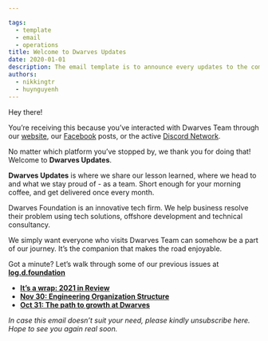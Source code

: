 ```yaml
---

tags: 
  - template
  - email
  - operations
title: Welcome to Dwarves Updates
date: 2020-01-01
description: The email template is to announce every updates to the comminity and subscriber.  
authors:
  - nikkingtr
  - huynguyenh
---
```


Hey there!

You’re receiving this because you’ve interacted with Dwarves Team through our [website](https://dwarves.foundation/), our [Facebook](https://www.facebook.com/dwarvesf) posts, or the active [Discord Network](https://discord.gg/dfoundation?fbclid=IwAR0qISIXoxthRyof3yka_P12oWH6ixd5RVwCXBWna5NYJpgqho0M0zRIN8M).

No matter which platform you’ve stopped by, we thank you for doing that! Welcome to **Dwarves Updates**.

**Dwarves Updates** is where we share our lesson learned, where we head to and what we stay proud of - as a team. Short enough for your morning coffee, and get delivered once every month.

Dwarves Foundation is an innovative tech firm. We help business resolve their problem using tech solutions, offshore development and technical consultancy.

We simply want everyone who visits Dwarves Team can somehow be a part of our journey. It’s the companion that makes the road enjoyable.

Got a minute? Let’s walk through some of our previous issues at [**log.d.foundation**](https://log.d.foundation/)

- [**It’s a wrap: 2021 in Review**](https://log.d.foundation/ae3b921059ec4834b2f28195f71aee5f)
- [**Nov 30: Engineering Organization Structure**](https://log.d.foundation/06d0a46163914f10831d3146867dde2d#6fc9a667168242bb8b50990293562996)
- [**Oct 31: The path to growth at Dwarves**](https://log.d.foundation/06d0a46163914f10831d3146867dde2d#3c1fa5109e9643ab9ca31c5fcc3a3a5c)

*In case this email doesn’t suit your need, please kindly unsubscribe here. Hope to see you again real soon.*
